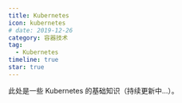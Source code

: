 ```yaml
---
title: Kubernetes
icon: kubernetes
# date: 2019-12-26
category: 容器技术
tag:
  - Kubernetes
timeline: true
star: true
---
```


此处是一些 Kubernetes 的基础知识（持续更新中...）。

<!-- more -->
